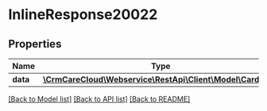 # InlineResponse20022

## Properties
Name | Type | Description | Notes
------------ | ------------- | ------------- | -------------
**data** | [**\CrmCareCloud\Webservice\RestApi\Client\Model\CardType**](CardType.md) |  | [optional] 

[[Back to Model list]](../../README.md#documentation-for-models) [[Back to API list]](../../README.md#documentation-for-api-endpoints) [[Back to README]](../../README.md)

